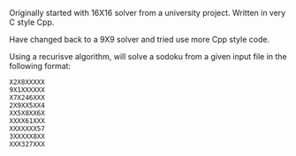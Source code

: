 Originally started with 16X16 solver from a university project. Written in very C style Cpp.

Have changed back to a 9X9 solver and tried use more Cpp style code.

Using a recurisve algorithm, will solve a sodoku from a given input file in the following format:

```
X2X8XXXXX
9X1XXXXXX
X7X246XXX
2X9XX5XX4
XX5X8XX6X
XXXX61XXX
XXXXXXX57
3XXXXX8XX
XXX327XXX
```
